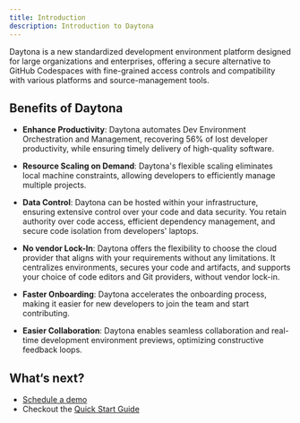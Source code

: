 ```yaml
---
title: Introduction
description: Introduction to Daytona
---
```


Daytona is a new standardized development environment platform designed for large organizations and enterprises, offering a secure alternative to GitHub Codespaces with fine-grained access controls and compatibility with various platforms and source-management tools.

## Benefits of Daytona

- **Enhance Productivity**: Daytona automates Dev Environment Orchestration and Management, recovering 56% of lost developer productivity, while ensuring timely delivery of high-quality software.

- **Resource Scaling on Demand**: Daytona's flexible scaling eliminates local machine constraints, allowing developers to efficiently manage multiple projects.

- **Data Control**: Daytona can be hosted within your infrastructure, ensuring extensive control over your code and data security. You retain authority over code access, efficient dependency management, and secure code isolation from developers' laptops.

- **No vendor Lock-In**: Daytona offers the flexibility to choose the cloud provider that aligns with your requirements without any limitations. It centralizes environments, secures your code and artifacts, and supports your choice of code editors and Git providers, without vendor lock-in.

- **Faster Onboarding**: Daytona accelerates the onboarding process, making it easier for new developers to join the team and start contributing.

- **Easier Collaboration**: Daytona enables seamless collaboration and real-time development environment previews, optimizing constructive feedback loops.

## What‘s next?

- [Schedule a demo](https://daytona.zapier.app/)
- Checkout the [Quick Start Guide](../getting-started)
